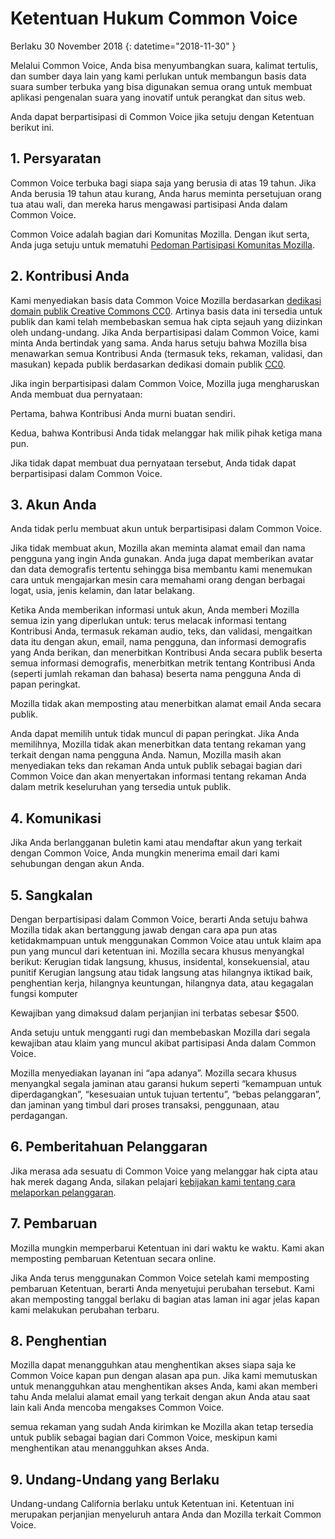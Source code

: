 # Ketentuan Hukum Common Voice

Berlaku 30 November 2018 {: datetime="2018-11-30" }

Melalui Common Voice, Anda bisa menyumbangkan suara, kalimat tertulis, dan sumber daya lain yang kami perlukan untuk membangun basis data suara sumber terbuka yang bisa digunakan semua orang untuk membuat aplikasi pengenalan suara yang inovatif untuk perangkat dan situs web.

Anda dapat berpartisipasi di Common Voice jika setuju dengan Ketentuan berikut ini.

## 1. Persyaratan
Common Voice terbuka bagi siapa saja yang berusia di atas 19 tahun. Jika Anda berusia 19 tahun atau kurang, Anda harus meminta persetujuan orang tua atau wali, dan mereka harus mengawasi partisipasi Anda dalam Common Voice.

Common Voice adalah bagian dari Komunitas Mozilla. Dengan ikut serta, Anda juga setuju untuk mematuhi [Pedoman Partisipasi Komunitas Mozilla](https://www.mozilla.org/about/governance/policies/participation/).

## 2. Kontribusi Anda 
Kami menyediakan basis data Common Voice Mozilla berdasarkan [dedikasi domain publik Creative Commons CC0](https://creativecommons.org/publicdomain/zero/1.0/). Artinya basis data ini tersedia untuk publik dan kami telah membebaskan semua hak cipta sejauh yang diizinkan oleh undang-undang. Jika Anda berpartisipasi dalam Common Voice, kami minta Anda bertindak yang sama. Anda harus setuju bahwa Mozilla bisa menawarkan semua Kontribusi Anda (termasuk teks, rekaman, validasi, dan masukan) kepada publik berdasarkan dedikasi domain publik [CC0](https://creativecommons.org/publicdomain/zero/1.0/).

Jika ingin berpartisipasi dalam Common Voice, Mozilla juga mengharuskan Anda membuat dua pernyataan:

Pertama, bahwa Kontribusi Anda murni buatan sendiri.

Kedua, bahwa Kontribusi Anda tidak melanggar hak milik pihak ketiga mana pun. 

Jika tidak dapat membuat dua pernyataan tersebut, Anda tidak dapat berpartisipasi dalam Common Voice. 

## 3. Akun Anda
Anda tidak perlu membuat akun untuk berpartisipasi dalam Common Voice. 

Jika tidak membuat akun, Mozilla akan meminta alamat email dan nama pengguna yang ingin Anda gunakan. Anda juga dapat memberikan avatar dan data demografis tertentu sehingga bisa membantu kami menemukan cara untuk mengajarkan mesin cara memahami orang dengan berbagai logat, usia, jenis kelamin, dan latar belakang.

Ketika Anda memberikan informasi untuk akun, Anda memberi Mozilla semua izin yang diperlukan untuk: 
terus melacak informasi tentang Kontribusi Anda, termasuk rekaman audio, teks, dan validasi, 
mengaitkan data itu dengan akun, email, nama pengguna, dan informasi demografis yang Anda berikan, dan
menerbitkan Kontribusi Anda secara publik beserta semua informasi demografis,
menerbitkan metrik tentang Kontribusi Anda (seperti jumlah rekaman dan bahasa) beserta nama pengguna Anda di papan peringkat.

Mozilla tidak akan memposting atau menerbitkan alamat email Anda secara publik.

Anda dapat memilih untuk tidak muncul di papan peringkat. Jika Anda memilihnya, Mozilla tidak akan menerbitkan data tentang rekaman yang terkait dengan nama pengguna Anda. Namun, Mozilla masih akan menyediakan teks dan rekaman Anda untuk publik sebagai bagian dari Common Voice dan akan menyertakan informasi tentang rekaman Anda dalam metrik keseluruhan yang tersedia untuk publik.

## 4. Komunikasi
Jika Anda berlangganan buletin kami atau mendaftar akun yang terkait dengan Common Voice, Anda mungkin menerima email dari kami sehubungan dengan akun Anda. 

## 5. Sangkalan

Dengan berpartisipasi dalam Common Voice, berarti Anda setuju bahwa Mozilla tidak akan bertanggung jawab dengan cara apa pun atas ketidakmampuan untuk menggunakan Common Voice atau untuk klaim apa pun yang muncul dari ketentuan ini. Mozilla secara khusus menyangkal berikut:
Kerugian tidak langsung, khusus, insidental, konsekuensial, atau punitif
Kerugian langsung atau tidak langsung atas hilangnya iktikad baik, penghentian kerja, hilangnya keuntungan, hilangnya data, atau kegagalan fungsi komputer

Kewajiban yang dimaksud dalam perjanjian ini terbatas sebesar $500.

Anda setuju untuk mengganti rugi dan membebaskan Mozilla dari segala kewajiban atau klaim yang muncul akibat partisipasi Anda dalam Common Voice.

Mozilla menyediakan layanan ini “apa adanya”. Mozilla secara khusus menyangkal segala jaminan atau garansi hukum seperti “kemampuan untuk diperdagangkan”, “kesesuaian untuk tujuan tertentu”, “bebas pelanggaran”, dan jaminan yang timbul dari proses transaksi, penggunaan, atau perdagangan. 

## 6. Pemberitahuan Pelanggaran
Jika merasa ada sesuatu di Common Voice yang melanggar hak cipta atau hak merek dagang Anda, silakan pelajari [kebijakan kami tentang cara melaporkan pelanggaran](https://www.mozilla.org/about/legal/report-infringement/).

## 7. Pembaruan
Mozilla mungkin memperbarui Ketentuan ini dari waktu ke waktu. Kami akan memposting pembaruan Ketentuan secara online. 

Jika Anda terus menggunakan Common Voice setelah kami memposting pembaruan Ketentuan, berarti Anda menyetujui perubahan tersebut. Kami akan memposting tanggal berlaku di bagian atas laman ini agar jelas kapan kami melakukan perubahan terbaru. 

## 8. Penghentian
Mozilla dapat menangguhkan atau menghentikan akses siapa saja ke Common Voice kapan pun dengan alasan apa pun. Jika kami memutuskan untuk menangguhkan atau menghentikan akses Anda, kami akan memberi tahu Anda melalui alamat email yang terkait dengan akun Anda atau saat lain kali Anda mencoba mengakses Common Voice. 

semua rekaman yang sudah Anda kirimkan ke Mozilla akan tetap tersedia untuk publik sebagai bagian dari Common Voice, meskipun kami menghentikan atau menangguhkan akses Anda.

## 9. Undang-Undang yang Berlaku
Undang-undang California berlaku untuk Ketentuan ini. Ketentuan ini merupakan perjanjian menyeluruh antara Anda dan Mozilla terkait Common Voice.
